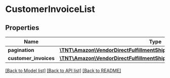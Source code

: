 # CustomerInvoiceList

## Properties
Name | Type | Description | Notes
------------ | ------------- | ------------- | -------------
**pagination** | [**\TNT\Amazon\VendorDirectFulfillmentShipping\V1\Model\Pagination**](Pagination.md) |  | [optional] 
**customer_invoices** | [**\TNT\Amazon\VendorDirectFulfillmentShipping\V1\Model\CustomerInvoice[]**](CustomerInvoice.md) |  | [optional] 

[[Back to Model list]](../README.md#documentation-for-models) [[Back to API list]](../README.md#documentation-for-api-endpoints) [[Back to README]](../README.md)


